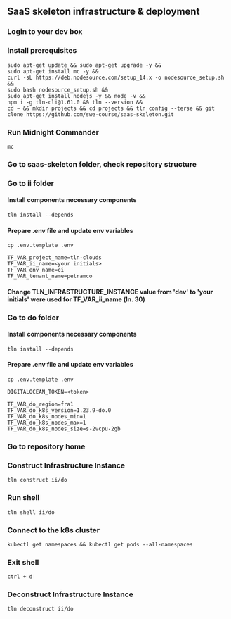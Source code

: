 ## SaaS skeleton infrastructure & deployment
### Login to your dev box
### Install prerequisites
  ```
  sudo apt-get update && sudo apt-get upgrade -y &&
  sudo apt-get install mc -y &&
  curl -sL https://deb.nodesource.com/setup_14.x -o nodesource_setup.sh &&
  sudo bash nodesource_setup.sh &&
  sudo apt-get install nodejs -y && node -v &&
  npm i -g tln-cli@1.61.0 && tln --version &&
  cd ~ && mkdir projects && cd projects && tln config --terse && git clone https://github.com/swe-course/saas-skeleton.git
  
  ```
### Run Midnight Commander
  ```
  mc  
  ```
### Go to saas-skeleton folder, check repository structure

### Go to ii folder
#### Install components necessary components
  ```
  tln install --depends
  ```
#### Prepare .env file and update env variables
  ```
  cp .env.template .env  
  ```
  ```
  TF_VAR_project_name=tln-clouds
  TF_VAR_ii_name=<your initials>
  TF_VAR_env_name=ci
  TF_VAR_tenant_name=petramco
  ```
#### Change TLN_INFRASTRUCTURE_INSTANCE value from 'dev' to 'your initials' were used for TF_VAR_ii_name (ln. 30)

### Go to do folder
#### Install components necessary components
  ```
  tln install --depends
  ```
#### Prepare .env file and update env variables
  ```
  cp .env.template .env  
  ```
  ```
  DIGITALOCEAN_TOKEN=<token>

  TF_VAR_do_region=fra1
  TF_VAR_do_k8s_version=1.23.9-do.0
  TF_VAR_do_k8s_nodes_min=1
  TF_VAR_do_k8s_nodes_max=1
  TF_VAR_do_k8s_nodes_size=s-2vcpu-2gb
  ```
### Go to repository home
### Construct Infrastructure Instance
  ```
  tln construct ii/do
  ```
### Run shell
  ```
  tln shell ii/do
  ```
### Connect to the k8s cluster
  ```
  kubectl get namespaces && kubectl get pods --all-namespaces
  ```
### Exit shell
  ```
  ctrl + d
  ```
### Deconstruct Infrastructure Instance
  ```
  tln deconstruct ii/do
  ```
